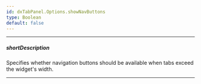 ```yaml
---
id: dxTabPanel.Options.showNavButtons
type: Boolean
default: false
---
```

---
##### shortDescription
Specifies whether navigation buttons should be available when tabs exceed the widget's width.

---

